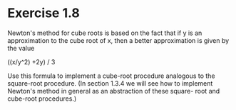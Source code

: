 Exercise 1.8
============

Newton's method for cube roots is based on the fact that if y is an approximation to the cube root of x, then a better approximation is given by the value

((x/y^2) +2y) / 3 

Use this formula to implement a cube-root procedure analogous to the square-root procedure. 
(In section 1.3.4 we will see how to implement Newton's method in general as an abstraction of these square- root and cube-root procedures.)

